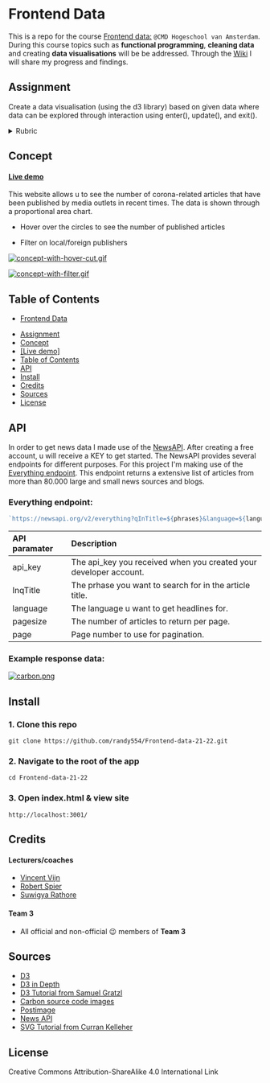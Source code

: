 # Frontend Data
This is a repo for the course [Frontend data:](https://github.com/cmda-tt/course-21-22) `@CMD Hogeschool van Amsterdam`.
During this course topics such as **functional programming**, **cleaning data** and creating **data visualisations** will be be addressed. Through the [Wiki](https://github.com/randy554/Frontend-data-21-22/wiki) I will share my progress and findings.

 ## Assignment
 
 Create a data visualisation (using the d3 library) based on given data where data can be explored through interaction using enter(), update(), and exit().
 
 <details>
       
<table>
  <thead>
    <tr>
      <th></th>
      <th><strong>1-2</strong></th>
      <th><strong>3-4</strong></th>
      <th><strong>5-6</strong></th>
      <th><strong>7-8</strong></th>
      <th><strong>9-10</strong></th>
    </tr>
  </thead>
  <tbody>
    <tr>
      <th align="center" scope="row"><strong>Application</strong> of subject matter</th>
      <td align="center">Git <strong>and d3 are used</strong>; the project runs without errors; <strong>data is loaded with d3</strong>; there is a representation of data</td>
      <td align="center"><strong>Data is rendered with d3</strong>; interpreting the representation is easier that interpreting the data itself</td>
      <td align="center">Data is transformed; the data in the visualization is changed using the d3 update pattern to make an <strong>interactive representation.</strong></td>
      <td align="center">Representation and <strong>use of d3</strong> go beyond an example: there are demonstrable additions like well-chosen interaction methods, animation, multiple chart types, or user input</td>
      <td align="center">😱<br>The way the student applies subject matter  is more advanced than what they were taught in class; let’s switch places</td>
    </tr>
    <tr>
      <th align="center" scope="row">Understanding</th>
      <td align="center">There is substantial own code; the student can explain the code that exists</td>
      <td align="center">The student can explain some parts of their code, how some parts works together, and some technical choices</td>
      <td align="center">The student can explain every part of their code, how everything works together, and why software is used instead of alternatives; the project is structured logically</td>
      <td align="center">The project is complex but can easily be understood; alternatives to software covered in class was used that were great choices</td>
      <td align="center">🤓<br>The student deeply understands JavaScript and a geeky / nerdy conversation can be held about this</td>
    </tr>
    <tr>
      <th align="center" scope="row">Quality</th>
      <td align="center">The project is handed in on time, working, documented, and on GitHub</td>
      <td align="center">Code style is consistent; code and project  are partially documented</td>
      <td align="center">Code adheres to standards; docs cover what the project is and does</td>
      <td align="center">Code quality is good and enforced; docs are useful and professional</td>
      <td align="center">📚<br>Code and docs both read like great books</td>
    </tr>
    <tr>
      <th align="center" scope="row">Process</th>
      <td align="center">Process is partially documented</td>
      <td align="center">Process is properly documented</td>
      <td align="center">Choices are evaluated and documented; progress is demonstrated; Work tells a tory</td>
      <td align="center">Significant progress or iterations are demonstrated; Storytelling principles are applied</td>
      <td align="center">💪<br>What you did this course is amazing; Teachers are in awe of your progress</td>
    </tr>
  </tbody>
</table>

> **Note**: each of this rubric’s rows is cumulative: for example, to get a 5-6
> on application, you also need to have a 1-2 and 3-4. In addition, each row has to be awarded with a >=5.5 in order to receive a passing grade for this course.
> Bonus points can be rewarded when you've helped fellow students progress. But only if you already have a passing grade.
<summary>Rubric</summary>
</details>
 

 ## Concept
 
 
 #### [Live demo](https://randy554.github.io/Frontend-data-21-22/)
 
This website allows u to see the number of corona-related articles that have been published by media outlets in recent times. The data is shown through a proportional area chart.

* Hover over the circles to see the number of published articles

* Filter on local/foreign publishers

 
 
 [![concept-with-hover-cut.gif](https://i.postimg.cc/rmLYxdnW/concept-with-hover-cut.gif)](https://postimg.cc/JyPqWhW4)
 
 [![concept-with-filter.gif](https://i.postimg.cc/vTQdS37z/concept-with-filter.gif)](https://postimg.cc/G8SN4P58)
 
 ## Table of Contents
 
 - [Frontend Data](#frontend-data)
  * [Assignment](#assignment)
  * [Concept](#concept)
  * [[Live demo]](#-live-demo--https---randy554githubio-frontend-data-21-22--)
  * [Table of Contents](#table-of-contents)
  * [API](#api)
  * [Install](#install)
  * [Credits](#credits)
  * [Sources](#sources)
  * [License](#license)
 
 
 ## API
 
 In order to get news data I made use of the [NewsAPI](https://newsapi.org/). After creating a free account, u will receive a KEY to get started. The NewsAPI provides several endpoints for different purposes. For this project I'm making use of the [Everything endpoint](https://newsapi.org/docs/endpoints/everything). This endpoint returns a extensive list of articles from more than 80.000 large and small news sources and blogs. 
 
 ### Everything endpoint:
 
 ```Javascript
 `https://newsapi.org/v2/everything?qInTitle=${phrases}&language=${language}&page=${page}&pageSize=${pageSize}&apiKey=${apiKey}`
 ```


| **API paramater** | **Description** | 
|:---------------------------------------------------------------------------------------------------------|:---------------------------------------------------------------------------------------------------------| 
| api_key | The api_key you received when you created your developer account. | 
| InqTitle | The prhase you want to search for in the article title. | 
| language | The language u want to get headlines for. | 
| pagesize | The number of articles to return per page. | 
| page | Page number to use for pagination. | 


### Example response data:

[![carbon.png](https://i.postimg.cc/50bp5Jty/carbon.png)](https://postimg.cc/rdZScvx2)

 
  ## Install
  
  
### 1. Clone this repo

    git clone https://github.com/randy554/Frontend-data-21-22.git
    
### 2. Navigate to the root of the app

    cd Frontend-data-21-22

### 3. Open index.html & view site

    http://localhost:3001/
    
## Credits

#### Lecturers/coaches
- [Vincent Vijn](https://github.com/vijnv)
- [Robert Spier](https://github.com/roberrrt-s)
- [Suwigya Rathore](https://github.com/suwigyarathore)

#### Team 3
 - All official and non-official 😉 members of **Team 3**

 
## Sources
 - [D3](https://d3js.org/)
 - [D3 in Depth](https://www.d3indepth.com/)
 - [D3 Tutorial from Samuel Gratzl](https://github.com/sgratzl/d3tutorial)
 - [Carbon source code images](https://carbon.now.sh/) 
 - [Postimage](https://postimages.org/)
 - [News API](https://newsapi.org/docs/endpoints/everything#sources)
 - [SVG Tutorial from Curran Kelleher](https://www.youtube.com/watch?v=ysG9j4_Uw_g)

 
## License

Creative Commons Attribution-ShareAlike 4.0 International Link 
